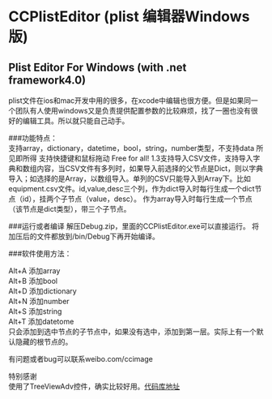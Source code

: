 CCPlistEditor (plist 编辑器Windows版)
======================================

Plist Editor For Windows (with .net framework4.0)
---------------------------------------------------

plist文件在ios和mac开发中用的很多，在xcode中编辑也很方便。但是如果同一个团队有人使用windows又是负责提供配置参数的比较麻烦，找了一圈也没有很好的编辑工具。所以就只能自己动手。  
  
###功能特点：  
支持array，dictionary，datetime，bool，string，number类型，不支持data
所见即所得
支持快捷键和鼠标拖动
Free for all!
1.3支持导入CSV文件，支持导入字典和数组内容，当CSV文件有多列时，如果导入前选择的父节点是Dict，则以字典导入；如选择的是Array，以数组导入。单列的CSV只能导入到Array下。比如equipment.csv文件。id,value,desc三个列，作为dict导入时每行生成一个dict节点（id），挂两个子节点（value，desc）。 作为array导入时每行生成一个节点（该节点是dict类型），带三个子节点。

###运行或者编译
解压Debug.zip，里面的CCPlistEditor.exe可以直接运行。 将加压后的文件都放到/bin/Debug下再开始编译。

###软件使用方法：  

Alt+A 添加array   
Alt+B 添加bool  
Alt+D 添加dictionary  
Alt+N 添加number  
Alt+S 添加string  
Alt+T 添加datetome  
只会添加到选中节点的子节点中，如果没有选中，添加到第一层。实际上有一个默认隐藏的根节点的。  

有问题或者bug可以联系weibo.com/ccimage  

特别感谢  
使用了TreeViewAdv控件，确实比较好用。[代码库地址](http://sourceforge.net/projects/treeviewadv/)  
